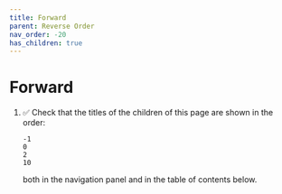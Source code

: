 ```yaml
---
title: Forward
parent: Reverse Order
nav_order: -20
has_children: true
---
```


# Forward

1.  ✅ Check that the titles of the children of this page are shown in the order:
    
    ```
    -1
    0
    2
    10
    ```
    
    both in the navigation panel and in the table of contents below.
